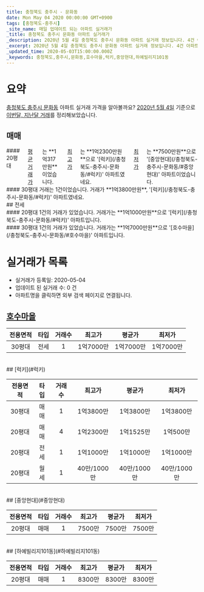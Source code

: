 ```yaml
---
title: 충청북도 충주시 - 문화동
date: Mon May 04 2020 00:00:00 GMT+0900
tags: [충청북도-충주시]
_site_name: 매일 업데이트 되는 아파트 실거래가
_title: 충청북도 충주시 문화동 아파트 실거래가
_description: 2020년 5월 4일 충청북도 충주시 문화동 아파트 실거래 정보입니다. 4건 아파트 정보가 있습니다.
_excerpt: 2020년 5월 4일 충청북도 충주시 문화동 아파트 실거래 정보입니다. 4건 아파트 정보가 있습니다.
_updated_time: 2020-05-03T15:00:00.000Z
_keywords: 충청북도,충주시,문화동,호수마을,럭키,중앙현대,하예빌리지101동
---
```





# 요약
<ins>충청북도 충주시 문화동</ins> 아파트 실거래 가격을 알아볼까요? <ins>2020년 5월 4일</ins> 기준으로 <ins>이번달, 지난달 거래</ins>를 정리해보았습니다.

## 매매
<div class="container">
<div class="six columns" markdown="1">
#### 20평대
<ins>평균 거래가</ins>는 **1억317만원**이었습니다. <ins>최고가</ins>는 **1억2300만원**으로 '[럭키](/충청북도-충주시-문화동/#럭키)' 아파트였네요. <ins>최저가</ins>는 **7500만원**으로 '[중앙현대](/충청북도-충주시-문화동/#중앙현대)' 아파트이었습니다.
</div>
<div class="six columns" markdown="1">
#### 30평대
거래는 1건이었습니다. 거래가 **1억3800만원**, '[럭키](/충청북도-충주시-문화동/#럭키)' 아파트였네요.
</div>
</div>
## 전세
<div class="container">
<div class="six columns" markdown="1">
#### 20평대
1건의 거래가 있었습니다. 거래가는 **1억1000만원**으로 '[럭키](/충청북도-충주시-문화동/#럭키)' 아파트입니다.
</div>
<div class="six columns" markdown="1">
#### 30평대
1건의 거래가 있었습니다. 거래가는 **1억7000만원**으로 '[호수마을](/충청북도-충주시-문화동/#호수마을)' 아파트입니다.
</div>
</div>



# 실거래가 목록
- 실거래가 등록일: 2020-05-04
- 업데이트 된 실거래 수: 0 건
- 아파트명을 클릭하면 외부 검색 페이지로 연결됩니다.

## [호수마을](#호수마을)

|전용면적|타입|거래수|최고가|평균가|최저가|
|:---:|:---:|:---:|:---:|:---:|:---:|
|30평대|<span class="deal-type-2">전세</span>|1|1억7000만|1억7000만|1억7000만|

<br/>
## [럭키](#럭키)

|전용면적|타입|거래수|최고가|평균가|최저가|
|:---:|:---:|:---:|:---:|:---:|:---:|
|30평대|<span class="deal-type-1">매매</span>|1|1억3800만|1억3800만|1억3800만|
|20평대|<span class="deal-type-1">매매</span>|4|1억2300만|1억1525만|1억500만|
|20평대|<span class="deal-type-2">전세</span>|1|1억1000만|1억1000만|1억1000만|
|20평대|<span class="deal-type-3">월세</span>|1|40만/1000만|40만/1000만|40만/1000만|

<br/>
## [중앙현대](#중앙현대)

|전용면적|타입|거래수|최고가|평균가|최저가|
|:---:|:---:|:---:|:---:|:---:|:---:|
|20평대|<span class="deal-type-1">매매</span>|1|7500만|7500만|7500만|

<br/>
## [하예빌리지101동](#하예빌리지101동)

|전용면적|타입|거래수|최고가|평균가|최저가|
|:---:|:---:|:---:|:---:|:---:|:---:|
|20평대|<span class="deal-type-1">매매</span>|1|8300만|8300만|8300만|

<br/>



